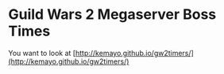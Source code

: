 Guild Wars 2 Megaserver Boss Times
==================================

You want to look at [http://kemayo.github.io/gw2timers/](http://kemayo.github.io/gw2timers/)